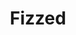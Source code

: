 ---
codehost: https://github.com/fizzed
logohandle: fizzed
sort: fizzed
title: Fizzed
twitter: https://x.com/fizzed_inc
website: http://fizzed.com/
---